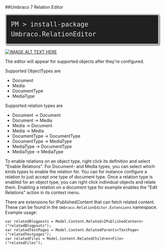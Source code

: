 ##Umbraco 7 Relation Editor

<code style="
    -moz-border-radius: 5px;
    -webkit-border-radius: 5px;
    background-color: #202020;
    border: 4px solid silver;
    border-radius: 5px;
    box-shadow: 2px 2px 3px #6e6e6e;
    color: #e2e2e2;
    display: block;
    font: 1.5em 'andale mono','lucida console',monospace;
    line-height: 1.5em;
    overflow: auto;
    padding: 15px;
">PM > install-package Umbraco.RelationEditor</code>

[![IMAGE ALT TEXT HERE](http://img.youtube.com/vi/xU3ifl_6xtk/0.jpg)](http://www.youtube.com/watch?v=xU3ifl_6xtk)

The editor will appear for supported objects after they're configured.

Supported ObjectTypes are
* Document
* Media
* DocumentType
* MediaType

Supported relation types are
* Document -> Document
* Document -> Media
* Media -> Document
* Media -> Media
* DocumentType -> DocumentType
* DocumentType -> MediaType
* MediaType -> DocumentType
* MediaType -> MediaType

To enable relations on an object type, right click its definition and select "Enable Relations".
For Document- and Media types, you can select which kinds types to enable the relation for.
You can for instance configure a relation to just accept one type of document type.
Once a relation type is enabled for an object type, you can right click individual objects and relate them.
Enabling a relation on a document type for example enables the "Edit Relations" action in its context menu.

There are extensions for IPublishedContent that can fetch related content.  
These can be found in the `Umbraco.RelationEditor.Extensions` namespace.  
Example usage:

    var relatedBlogposts = Model.Content.Related<IPublishedContent>("relatedBlogposts");
    var relatedTextPages = Model.Content.RelatedParents<TextPage>("relatedTextpages");
    var relatedFiles = Model.Content.RelatedChildren<File>("relatedFiles");

